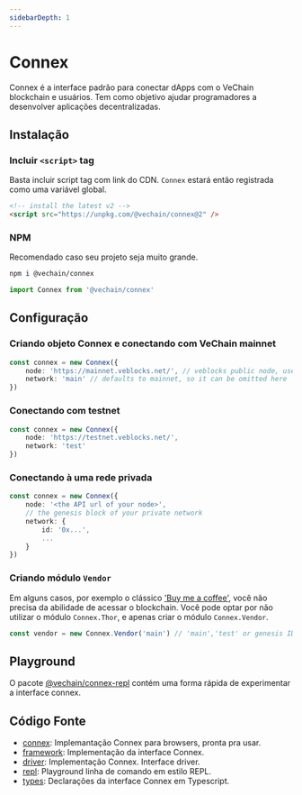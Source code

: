 ```yaml
---
sidebarDepth: 1
---
```

# Connex

Connex é a interface padrão para conectar dApps com o VeChain blockchain e usuários. Tem como objetivo ajudar programadores a desenvolver aplicações decentralizadas.

## Instalação

### Incluir `<script>` tag

Basta incluir script tag com link do CDN. `Connex` estará então registrada como uma variável global.

```html
<!-- install the latest v2 -->
<script src="https://unpkg.com/@vechain/connex@2" />
```

### NPM

Recomendado caso seu projeto seja muito grande.

``` sh
npm i @vechain/connex
```

```ts
import Connex from '@vechain/connex'
```

## Configuração

### Criando objeto Connex e conectando com VeChain mainnet

```ts
const connex = new Connex({
    node: 'https://mainnet.veblocks.net/', // veblocks public node, use your own if needed
    network: 'main' // defaults to mainnet, so it can be omitted here
})
```

### Conectando com testnet

```ts
const connex = new Connex({
    node: 'https://testnet.veblocks.net/',
    network: 'test'
})
```

### Conectando à uma rede privada

```ts
const connex = new Connex({
    node: '<the API url of your node>',
    // the genesis block of your private network
    network: {
        id: '0x...',
        ...
    }
})
```

### Criando módulo `Vendor`

Em alguns casos, por exemplo o clássico ['Buy me a coffee'](https://codepen.io/qianbin/pen/YzGBeOB), você não precisa da abilidade de acessar o blockchain. Você pode optar por não utilizar o módulo `Connex.Thor`, e apenas criar o módulo `Connex.Vendor`.

```ts
const vendor = new Connex.Vendor('main') // 'main','test' or genesis ID if it's private network
```

## Playground
 
 O pacote [@vechain/connex-repl](https://www.npmjs.com/package/@vechain/connex-repl) contém uma forma rápida de experimentar a interface connex.

## Código Fonte

+ [connex](https://github.com/vechain/connex/blob/master/packages/connex): Implemantação Connex para browsers, pronta pra usar.
+ [framework](https://github.com/vechain/connex/blob/master/packages/framework): Implementação da interface Connex.
+ [driver](https://github.com/vechain/connex/blob/master/packages/driver): Implementação Connex. Interface driver.
+ [repl](https://github.com/vechain/connex/blob/master/packages/repl): Playground linha de comando em estilo REPL.
+ [types](https://github.com/vechain/connex/blob/master/packages/types): Declarações da interface Connex em Typescript.
